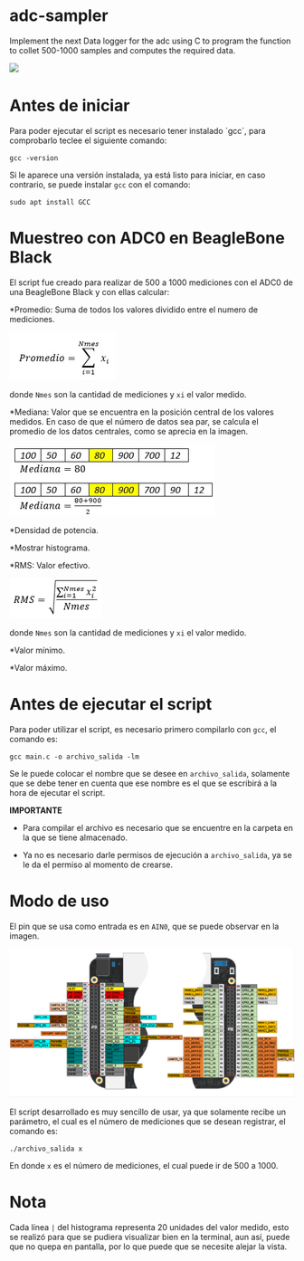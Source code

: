 # adc-sampler
Implement the next Data logger for the adc using C to program the function to collet 500-1000 samples and computes the required data.

![](./adc.001.jpeg)

# Antes de iniciar

Para poder ejecutar el script es necesario tener instalado ´gcc´, para comprobarlo teclee el siguiente comando:
```
gcc -version
```
Si le aparece una versión instalada, ya está listo para iniciar, en caso contrario, se puede instalar `gcc` con el comando: 
```
sudo apt install GCC
```

# Muestreo con ADC0 en BeagleBone Black

El script fue creado para realizar de 500 a 1000 mediciones con el ADC0 de una BeagleBone Black y con ellas calcular:

*Promedio: Suma de todos los valores dividido entre el numero de mediciones. 

![](./promedio.png)

donde `Nmes` son la cantidad de mediciones y `xi` el valor medido. 

*Mediana: Valor que se encuentra en la posición central de los valores medidos. En caso de que el número de datos sea par, se calcula el promedio de los datos centrales, como se aprecia en la imagen. 

![](./mediana.png)

*Densidad de potencia.

*Mostrar histograma.

*RMS: Valor efectivo. 

![](./RMS.png)

donde `Nmes` son la cantidad de mediciones y `xi` el valor medido.

*Valor mínimo.

*Valor máximo.

# Antes de ejecutar el script

Para poder utilizar el script, es necesario primero compilarlo con `gcc`, el comando es:
```
gcc main.c -o archivo_salida -lm
```
Se le puede colocar el nombre que se desee en `archivo_salida`, solamente que se debe tener en cuenta que ese nombre es el que 
se escribirá a la hora de ejecutar el script. 

**IMPORTANTE** 

- Para compilar el archivo es necesario que se encuentre en la carpeta en la que se tiene almacenado.

- Ya no es necesario darle permisos de ejecución a `archivo_salida`, ya se le da el permiso al momento de crearse.

# Modo de uso

El pin que se usa como entrada es en `AIN0`, que se puede observar en la imagen. 

![](./bbb.png)

El script desarrollado es muy sencillo de usar, ya que solamente recibe un parámetro, el cual es el número de mediciones que se desean
registrar, el comando es:
```
./archivo_salida x
```
En donde `x` es el número de mediciones, el cual puede ir de 500 a 1000.

# Nota

Cada línea `|` del histograma representa 20 unidades del valor medido, esto se realizó para que se pudiera visualizar bien en la
terminal, aun así, puede que no quepa en pantalla, por lo que puede que se necesite alejar la vista.
